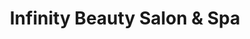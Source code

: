 ---
title: "Infinity Beauty Salon & Spa"
url: /arlington/infinity-beauty-salon-und-spa/
shop: Kosmetik
---